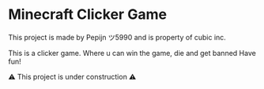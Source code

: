 # Minecraft Clicker Game
This project is made by Pepijn ツ5990 and is property of cubic inc.

This is a clicker game. Where u can win the game, die and get banned
Have fun!

⚠️ This project is under construction ⚠️
